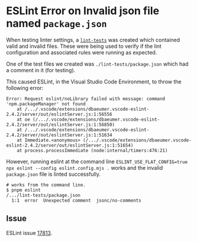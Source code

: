 # ESLint Error on Invalid json file named `package.json`

When testing linter settings, a [`lint-tests`](./lint-tests/) was created which contained valid and invalid files. These were being used to verify if the lint configuration and associated rules were running as expected.

One of the test files we created was `./lint-tests/package.json` which had a comment in it (for testing).

This caused ESLint, in the Visual Studio Code Environment, to throw the following error:

```
Error: Request eslint/noLibrary failed with message: command 'npm.packageManager' not found
    at /.../.vscode/extensions/dbaeumer.vscode-eslint-2.4.2/server/out/eslintServer.js:1:56556
    at oe (/.../.vscode/extensions/dbaeumer.vscode-eslint-2.4.2/server/out/eslintServer.js:1:56850)
    at /.../.vscode/extensions/dbaeumer.vscode-eslint-2.4.2/server/out/eslintServer.js:1:51634
    at Immediate.<anonymous> (/.../.vscode/extensions/dbaeumer.vscode-eslint-2.4.2/server/out/eslintServer.js:1:51654)
    at process.processImmediate (node:internal/timers:476:21)
```

However, running eslint at the command line `ESLINT_USE_FLAT_CONFIG=true npx eslint --config eslint.config.mjs .` works and the invalid `package.json` file is linted successfully.

```
# works from the command line.
$ pnpm eslint
/.../lint-tests/package.json
  1:1  error  Unexpected comment  jsonc/no-comments
```

## Issue

ESLint issue [17813](https://github.com/eslint/eslint/issues/17813).
